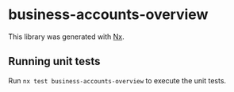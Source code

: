# business-accounts-overview

This library was generated with [Nx](https://nx.dev).

## Running unit tests

Run `nx test business-accounts-overview` to execute the unit tests.
